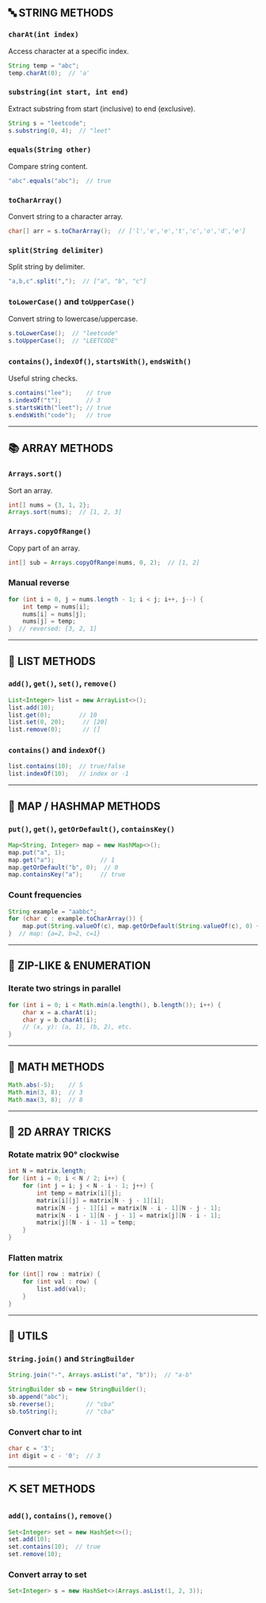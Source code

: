 ## 🔤 STRING METHODS

### `charAt(int index)`
Access character at a specific index.
```java
String temp = "abc";
temp.charAt(0);  // 'a'
```

### `substring(int start, int end)`
Extract substring from start (inclusive) to end (exclusive).
```java
String s = "leetcode";
s.substring(0, 4);  // "leet"
```

### `equals(String other)`
Compare string content.
```java
"abc".equals("abc");  // true
```

### `toCharArray()`
Convert string to a character array.
```java
char[] arr = s.toCharArray();  // ['l','e','e','t','c','o','d','e']
```

### `split(String delimiter)`
Split string by delimiter.
```java
"a,b,c".split(",");  // ["a", "b", "c"]
```

### `toLowerCase()` and `toUpperCase()`
Convert string to lowercase/uppercase.
```java
s.toLowerCase();  // "leetcode"
s.toUpperCase();  // "LEETCODE"
```

### `contains()`, `indexOf()`, `startsWith()`, `endsWith()`
Useful string checks.
```java
s.contains("lee");    // true
s.indexOf("t");       // 3
s.startsWith("leet"); // true
s.endsWith("code");   // true
```

---

## 📚 ARRAY METHODS

### `Arrays.sort()`
Sort an array.
```java
int[] nums = {3, 1, 2};
Arrays.sort(nums);  // [1, 2, 3]
```

### `Arrays.copyOfRange()`
Copy part of an array.
```java
int[] sub = Arrays.copyOfRange(nums, 0, 2);  // [1, 2]
```

### Manual reverse
```java
for (int i = 0, j = nums.length - 1; i < j; i++, j--) {
    int temp = nums[i];
    nums[i] = nums[j];
    nums[j] = temp;
}  // reversed: [3, 2, 1]
```

---

## 📏 LIST METHODS

### `add()`, `get()`, `set()`, `remove()`
```java
List<Integer> list = new ArrayList<>();
list.add(10);
list.get(0);        // 10
list.set(0, 20);     // [20]
list.remove(0);      // []
```

### `contains()` and `indexOf()`
```java
list.contains(10);  // true/false
list.indexOf(10);   // index or -1
```

---

## 🧮 MAP / HASHMAP METHODS

### `put()`, `get()`, `getOrDefault()`, `containsKey()`
```java
Map<String, Integer> map = new HashMap<>();
map.put("a", 1);
map.get("a");             // 1
map.getOrDefault("b", 0);  // 0
map.containsKey("a");     // true
```

### Count frequencies
```java
String example = "aabbc";
for (char c : example.toCharArray()) {
    map.put(String.valueOf(c), map.getOrDefault(String.valueOf(c), 0) + 1);
}  // map: {a=2, b=2, c=1}
```

---

## 🧵 ZIP-LIKE & ENUMERATION

### Iterate two strings in parallel
```java
for (int i = 0; i < Math.min(a.length(), b.length()); i++) {
    char x = a.charAt(i);
    char y = b.charAt(i);
    // (x, y): (a, 1), (b, 2), etc.
}
```

---

## 📐 MATH METHODS

```java
Math.abs(-5);    // 5
Math.min(3, 8);  // 3
Math.max(3, 8);  // 8
```

---

## 📎 2D ARRAY TRICKS

### Rotate matrix 90° clockwise
```java
int N = matrix.length;
for (int i = 0; i < N / 2; i++) {
    for (int j = i; j < N - i - 1; j++) {
        int temp = matrix[i][j];
        matrix[i][j] = matrix[N - j - 1][i];
        matrix[N - j - 1][i] = matrix[N - i - 1][N - j - 1];
        matrix[N - i - 1][N - j - 1] = matrix[j][N - i - 1];
        matrix[j][N - i - 1] = temp;
    }
}
```

### Flatten matrix
```java
for (int[] row : matrix) {
    for (int val : row) {
        list.add(val);
    }
}
```

---

## 🧪 UTILS

### `String.join()` and `StringBuilder`
```java
String.join("-", Arrays.asList("a", "b"));  // "a-b"

StringBuilder sb = new StringBuilder();
sb.append("abc");
sb.reverse();         // "cba"
sb.toString();        // "cba"
```

### Convert char to int
```java
char c = '3';
int digit = c - '0';  // 3
```

---

## ⛏️ SET METHODS

### `add()`, `contains()`, `remove()`
```java
Set<Integer> set = new HashSet<>();
set.add(10);
set.contains(10);  // true
set.remove(10);
```

### Convert array to set
```java
Set<Integer> s = new HashSet<>(Arrays.asList(1, 2, 3));
```

